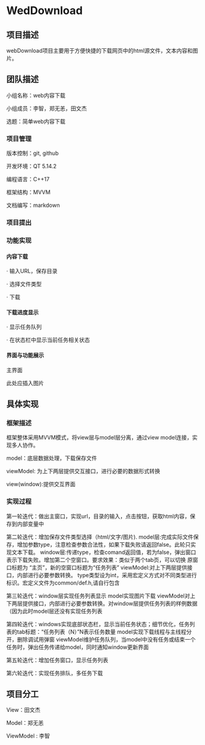 # WedDownload

## 项目描述 ##
webDownload项目主要用于方便快捷的下载网页中的html源文件，文本内容和图片。

## 团队描述 ##
小组名称：web内容下载

小组成员：李智，郑无恙，田文杰

选题：简单web内容下载
### 项目管理 ###

版本控制：git, github

开发环境：QT 5.14.2

编程语言：C++17

框架结构：MVVM

文档编写：markdown

### 项目提出 ###


### 功能实现 ###

#### 内容下载

· 输入URL，保存目录

· 选择文件类型

· 下载

#### 下载进度显示

· 显示任务队列

· 在状态栏中显示当前任务相关状态


#### 界面与功能展示

主界面

此处应插入图片

## 具体实现

### 框架描述 ###

框架整体采用MVVM模式，将view层与model层分离，通过view model连接，实现多人协作。

model：底层数据处理，下载保存文件

viewModel: 为上下两层提供交互接口，进行必要的数据形式转换

view(window):提供交互界面

### 实现过程 ###

第一轮迭代：做出主窗口，实现url，目录的输入，点击按钮，获取html内容，保存到内部变量中

第二轮迭代：增加保存文件类型选择（html/文字/图片).
	model层:完成实际文件保存，增加参数type，注意检查参数合法性，如果下载失败请返回false。此轮只实现文本下载。
	window层:传递type，检查comand返回值，若为false，弹出窗口表示下载失败。增加第二个空窗口。要求效果：类似于两个tab页，可以切换
		原窗口标题为 “主页”，新的空窗口标题为“任务列表”
	viewModel:对上下两层提供接口，内部进行必要参数转换。
	type类型设为int，采用宏定义方式对不同类型进行标识。宏定义文件为common/def.h,请自行包含

第三轮迭代：window层实现任务列表显示
	model实现图片下载
	viewModel对上下两层提供接口，内部进行必要参数转换。对window层提供任务列表的样例数据（因为此时model层还没有实现任务列表

第四轮迭代：windows实现底部状态栏，显示当前任务状态；细节优化，任务列表的tab标题：“任务列表（N）”N表示任务数量
	model实现下载线程与主线程分开，删除调试用弹窗
	viewModel维护任务队列，当model中没有任务或结束一个任务时，弹出任务传递给model，同时通知window更新界面

第五轮迭代：增加任务窗口，显示任务列表

第六轮迭代：实现任务排队，多任务下载

## 项目分工 ##

View：田文杰

Model：郑无恙

ViewModel : 李智
